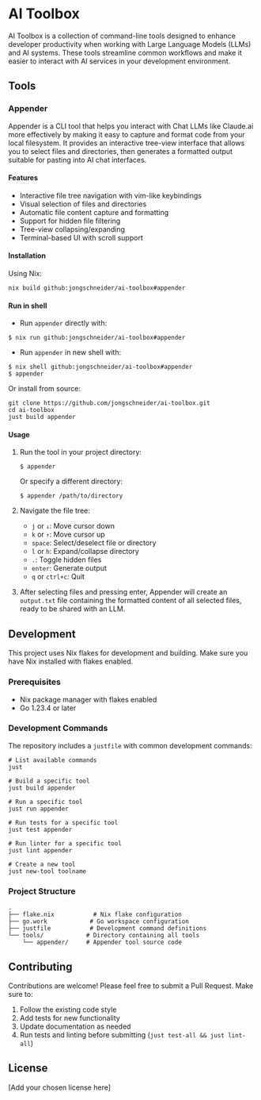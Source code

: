 # AI Toolbox

AI Toolbox is a collection of command-line tools designed to enhance developer productivity when working with Large Language Models (LLMs) and AI systems. These tools streamline common workflows and make it easier to interact with AI services in your development environment.

## Tools

### Appender

Appender is a CLI tool that helps you interact with Chat LLMs like Claude.ai more effectively by making it easy to capture and format code from your local filesystem. It provides an interactive tree-view interface that allows you to select files and directories, then generates a formatted output suitable for pasting into AI chat interfaces.

#### Features

- Interactive file tree navigation with vim-like keybindings
- Visual selection of files and directories
- Automatic file content capture and formatting
- Support for hidden file filtering
- Tree-view collapsing/expanding
- Terminal-based UI with scroll support

#### Installation

Using Nix:

```shell
nix build github:jongschneider/ai-toolbox#appender
```

#### Run in shell

- Run `appender` directly with:

```shell
$ nix run github:jongschneider/ai-toolbox#appender
```

- Run `appender` in new shell with:

```shell
$ nix shell github:jongschneider/ai-toolbox#appender
$ appender
```

Or install from source:

```shell
git clone https://github.com/jongschneider/ai-toolbox.git
cd ai-toolbox
just build appender
```

#### Usage

1. Run the tool in your project directory:

   ```shell
   $ appender
   ```

   Or specify a different directory:

   ```shell
   $ appender /path/to/directory
   ```

2. Navigate the file tree:

   - `j` or `↓`: Move cursor down
   - `k` or `↑`: Move cursor up
   - `space`: Select/deselect file or directory
   - `l` or `h`: Expand/collapse directory
   - `.`: Toggle hidden files
   - `enter`: Generate output
   - `q` or `ctrl+c`: Quit

3. After selecting files and pressing enter, Appender will create an `output.txt` file containing the formatted content of all selected files, ready to be shared with an LLM.

## Development

This project uses Nix flakes for development and building. Make sure you have Nix installed with flakes enabled.

### Prerequisites

- Nix package manager with flakes enabled
- Go 1.23.4 or later

### Development Commands

The repository includes a `justfile` with common development commands:

```shell
# List available commands
just

# Build a specific tool
just build appender

# Run a specific tool
just run appender

# Run tests for a specific tool
just test appender

# Run linter for a specific tool
just lint appender

# Create a new tool
just new-tool toolname
```

### Project Structure

```
.
├── flake.nix           # Nix flake configuration
├── go.work            # Go workspace configuration
├── justfile           # Development command definitions
└── tools/            # Directory containing all tools
    └── appender/     # Appender tool source code
```

## Contributing

Contributions are welcome! Please feel free to submit a Pull Request. Make sure to:

1. Follow the existing code style
2. Add tests for new functionality
3. Update documentation as needed
4. Run tests and linting before submitting (`just test-all && just lint-all`)

## License

[Add your chosen license here]

